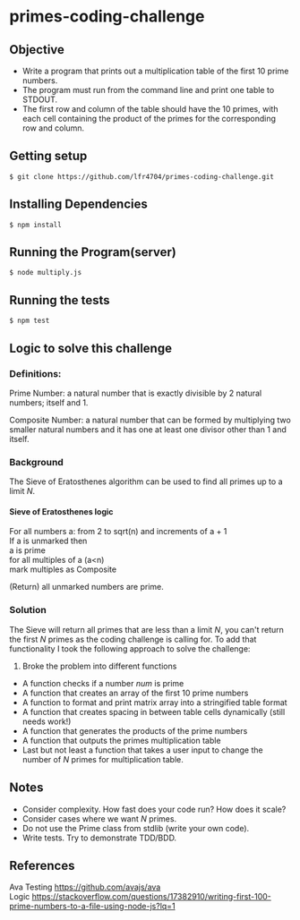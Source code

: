 # primes-coding-challenge

## Objective
* Write a program that prints out a multiplication table of the first 10 prime
numbers.
* The program must run from the command line and print one table to
STDOUT.
* The first row and column of the table should have the 10 primes, with each cell containing the product of the primes for the corresponding row and column.

## Getting setup
```
$ git clone https://github.com/lfr4704/primes-coding-challenge.git

```

## Installing Dependencies
```
$ npm install
```

## Running the Program(server)
```
$ node multiply.js
```

## Running the tests
```
$ npm test
```

## Logic to solve this challenge
### Definitions:
Prime Number: a natural number that is exactly divisible by 2 natural numbers; itself and 1.  

Composite Number: a natural number that can be formed by multiplying two smaller natural numbers and it has one at least one divisor other than 1 and itself.

### Background
The Sieve of Eratosthenes algorithm can be used to find all primes up to a limit _N_.  

#### Sieve of Eratosthenes logic   
  For all numbers a: from 2 to sqrt(n) and increments of a + 1  
    If a is unmarked then  
      a is prime  
      for all multiples of a (a<n)  
        mark multiples as Composite  

  (Return) all unmarked numbers are prime.  

### Solution

The Sieve will return all primes that are less than a limit _N_, you can't return the first _N_ primes as the coding challenge is calling for. To add that functionality I took the following approach to solve the challenge:

1. Broke the problem into different functions
* A function checks if a number _num_ is prime
* A function that creates an array of the first 10 prime numbers
* A function to format and print matrix array into a stringified table format
* A function that creates spacing in between table cells dynamically (still needs work!)
* A function that generates the products of the prime numbers
* A function that outputs the primes multiplication table
* Last but not least a function that takes a user input to change the number of _N_ primes for multiplication table.

## Notes
* Consider complexity. How fast does your code run? How does it scale?
* Consider cases where we want _N_ primes.
* Do not use the Prime class from stdlib (write your own code).
* Write tests. Try to demonstrate TDD/BDD.

## References
Ava Testing https://github.com/avajs/ava  
Logic https://stackoverflow.com/questions/17382910/writing-first-100-prime-numbers-to-a-file-using-node-js?lq=1
